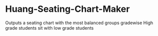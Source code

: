 # Huang-Seating-Chart-Maker
Outputs a seating chart with the most balanced groups gradewise
High grade students sit with low grade students
